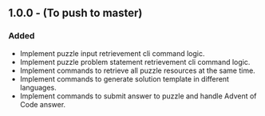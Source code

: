 <!--
### Added

### Changed

### Removed

### Fixed

### Security
-->

## 1.0.0 - (To push to master)
### Added
- Implement puzzle input retrievement cli command logic.
- Implement puzzle problem statement retrievement cli command logic.
- Implement commands to retrieve all puzzle resources at the same time. 
- Implement commands to generate solution template in different languages.
- Implement commands to submit answer to puzzle and handle Advent of Code answer.

